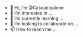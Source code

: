- 👋 Hi, I’m @Cascadipalone
- 👀 I’m interested in ...
- 🌱 I’m currently learning ...
- 💞️ I’m looking to collaborate on ...
- 📫 How to reach me ...

<!---
Cascadipalone/Cascadipalone is a ✨ special ✨ repository because its `README.md` (this file) appears on your GitHub profile.
You can click the Preview link to take a look at your changes.
--->

